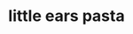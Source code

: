---
servings: 4 Servings
notes:
directions: |-
  * Bring a large pot of salted water to a boil
  * Trim and discard bottom inch of baby broccoli, then cut stalks and florets into 1-inch pieces.
  * Remove sausage from casings.
  * Boil pasta
  * Add pasta to boiling water. cook until al dente, 12 minutes. drain, reserving 1/4 cup pasta water.
  * Heat a drizzle of olive oil in a large pan over medium heat. add baby broccoli and cook until tender, 5-7 minutes, tossing occasionally. season with salt and pepper. remove from pan and set aside.
  * Heat another drizzle of olive oil in same pan over medium-high heat. add sausage and break up into pieces. cook until browned and cooked through, 4-5 minutes. add a pinch of chili flakes (if desired), and cook another 30 seconds.
  * Add remaining ingredients
  * Add pasta, baby broccoli, half the parmesan cheese, reserved pasta water, and pesto to pan.
  * Toss until the pasta is covered in a saucy coating, 1-2 minutes. season with salt and pepper. serve sprinkled with remaining parmesan cheese
ingredients: |-
  * 9 ounce sweet italian chicken sausage in pork casing
  * 6 ounce orecchiette(containswheat)
  * 6 ounce baby broccoli
  * 2 ounce nut-free pesto (containsmilk)
  * 1 teaspoon chili flakes
  * ¼ cup parmesan cheese(containsmilk)
  * salt
  * pepper
  * 2 teaspoon olive oil
rating: 4
ease: easy
category: main course
subcategory: ['pasta', 'hello fresh', 'pork', 'sausage', 'italian']
href: 'https://www.hellofresh.com/recipes/uk-orecchiette-with-chicken-saus-581c9aebc7262810116fc012'
totalTime: 25 mins
cookTime:
prepTime:
title: little ears pasta
path: /little-ears-pasta-hello-fresh
---